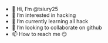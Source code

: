 - 👋 Hi, I’m @tsiury25
- 👀 I’m interested in hacking
- 🌱 I’m currently learning all hack
- 💞️ I’m looking to collaborate on github
- 📫 How to reach me 😏

<!---
tsiury25/tsiury25 is a ✨ special ✨ repository because its `README.md` (this file) appears on your GitHub profile.
You can click the Preview link to take a look at your changes.
--->
